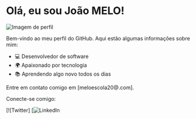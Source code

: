 # Olá, eu sou João MELO!

![Imagem de perfil](link-para-imagem-de-perfil.jpg)

Bem-vindo ao meu perfil do GitHub. Aqui estão algumas informações sobre mim:

- 💻 Desenvolvedor de software
- 🌍 Apaixonado por tecnologia
- 📚 Aprendendo algo novo todos os dias

Entre em contato comigo em [meloescola20@.com].

Conecte-se comigo:

[![Twitter]
[![LinkedIn](https://www.linkedin.com/in/jo%C3%A3o-melo-37b9711b8/)

